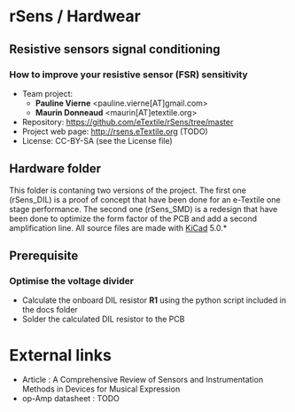 # rSens / Hardwear
## Resistive sensors signal conditioning
### How to improve your resistive sensor (FSR) sensitivity

- Team project:
    - **Pauline Vierne** <pauline.vierne[AT]gmail.com>
    - **Maurin Donneaud** <maurin[AT]etextile.org>
- Repository: https://github.com/eTextile/rSens/tree/master
- Project web page: http://rsens.eTextile.org (TODO)
- License: CC-BY-SA (see the License file)

## Hardware folder
This folder is contaning two versions of the project.
The first one (rSens_DIL) is a proof of concept that have been done for an e-Textile one stage performance.
The second one (rSens_SMD) is a redesign that have been done to optimize the form factor of the PCB and add a second amplification line. All source files are made with [KiCad](https://kicad.org/) 5.0.* 

## Prerequisite
### Optimise the voltage divider
- Calculate the onboard DIL resistor **R1** using the python script included in the docs folder
- Solder the calculated DIL resistor to the PCB

# External links
- Article : A Comprehensive Review of Sensors and Instrumentation Methods in Devices for Musical Expression
- op-Amp datasheet : TODO
